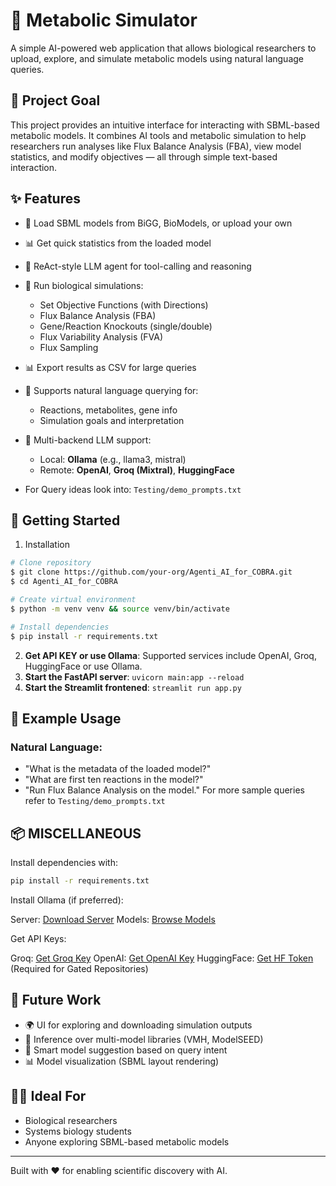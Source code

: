 
# 🧬 Metabolic Simulator

A simple AI-powered web application that allows biological researchers to upload, explore, and simulate metabolic models using natural language queries.

## 🚀 Project Goal

This project provides an intuitive interface for interacting with SBML-based metabolic models. It combines AI tools and metabolic simulation to help researchers run analyses like Flux Balance Analysis (FBA), view model statistics, and modify objectives — all through simple text-based interaction.


## ✨ Features

- 🔬 Load SBML models from BiGG, BioModels, or upload your own
- 📊 Get quick statistics from the loaded model
- 🤖 ReAct-style LLM agent for tool-calling and reasoning
- 🧪 Run biological simulations:
  - Set Objective Functions (with Directions)
  - Flux Balance Analysis (FBA)
  - Gene/Reaction Knockouts (single/double)
  - Flux Variability Analysis (FVA)
  - Flux Sampling
- 📊 Export results as CSV for large queries
- 💬 Supports natural language querying for:
  - Reactions, metabolites, gene info
  - Simulation goals and interpretation
- 🔌 Multi-backend LLM support:
  - Local: **Ollama** (e.g., llama3, mistral)
  - Remote: **OpenAI**, **Groq (Mixtral)**, **HuggingFace**

- For Query ideas look into: ```Testing/demo_prompts.txt```


## 🚀 Getting Started

1. Installation

```bash
# Clone repository
$ git clone https://github.com/your-org/Agenti_AI_for_COBRA.git
$ cd Agenti_AI_for_COBRA

# Create virtual environment
$ python -m venv venv && source venv/bin/activate

# Install dependencies
$ pip install -r requirements.txt
```
2. **Get API KEY or use Ollama**: Supported services include OpenAI, Groq, HuggingFace or use Ollama.
3. **Start the FastAPI server**: `uvicorn main:app --reload`
4. **Start the Streamlit frontened**: `streamlit run app.py`


## 🧪 Example Usage

### Natural Language:
- "What is the metadata of the loaded model?"
- "What are first ten reactions in the model?"
- "Run Flux Balance Analysis on the model."
For more sample queries refer to ```Testing/demo_prompts.txt```

## 📦 MISCELLANEOUS

Install dependencies with:

```bash
pip install -r requirements.txt
```

Install Ollama (if preferred):

Server: [Download Server](https://ollama.com/download)
Models: [Browse Models](https://ollama.com/search)

Get API Keys:

Groq: [Get Groq Key](https://console.groq.com/keys)
OpenAI: [Get OpenAI Key](https://platform.openai.com/api-keys)
HuggingFace: [Get HF Token](https://huggingface.co/settings/tokens) (Required for Gated Repositories)

## 🧹 Future Work

* 🌍 UI for exploring and downloading simulation outputs
* 🔬 Inference over multi-model libraries (VMH, ModelSEED)
* 🧠 Smart model suggestion based on query intent
* 📊 Model visualization (SBML layout rendering)

## 👨‍🔬 Ideal For

- Biological researchers
- Systems biology students
- Anyone exploring SBML-based metabolic models

---

Built with ❤️ for enabling scientific discovery with AI.

